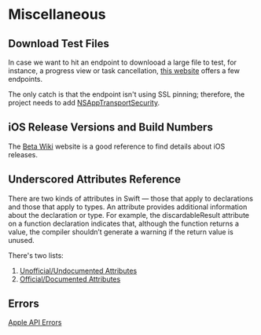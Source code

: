 # Miscellaneous

## Download Test Files

In case we want to hit an endpoint to downlooad a large file to test, for instance, a progress view or task cancellation, [this website](http://xcal1.vodafone.co.uk) offers a few endpoints.

The only catch is that the endpoint isn't using SSL pinning; therefore, the project needs to add [NSAppTransportSecurity](https://developer.apple.com/documentation/bundleresources/information_property_list/nsapptransportsecurity/).

## iOS Release Versions and Build Numbers

The [Beta Wiki](https://betawiki.net/wiki/Main_Page) website is a good reference to find details about iOS releases.

## Underscored Attributes Reference

There are two kinds of attributes in Swift — those that apply to declarations and those that apply to types. An attribute provides additional information about the declaration or type. For example, the discardableResult attribute on a function declaration indicates that, although the function returns a value, the compiler shouldn’t generate a warning if the return value is unused.

There's two lists:

1. [Unofficial/Undocumented Attributes](https://github.com/swiftlang/swift/blob/main/docs/ReferenceGuides/UnderscoredAttributes.md)
2. [Official/Documented Attributes](https://docs.swift.org/swift-book/documentation/the-swift-programming-language/attributes/)

## Errors

[Apple API Errors](https://www.osstatus.com)
